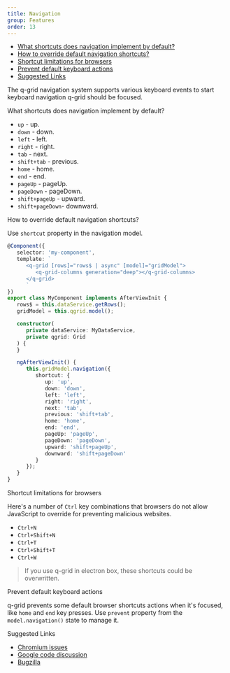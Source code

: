 ```yaml
---
title: Navigation
group: Features
order: 13
---
```

- [What shortcuts does navigation implement by default?](#what-shortcuts-does-navigation-implement-by-default)
- [How to override default navigation shortcuts?](#how-to-override-default-navigation-shortcuts)
- [Shortcut limitations for browsers](#shortcut-limitations-for-browsers)
- [Prevent default keyboard actions](#prevent-default-keyboard-actions)
- [Suggested Links](#suggested-links)

The q-grid navigation system supports various keyboard events to start keyboard navigation q-grid should be focused.

<a name="#what-shortcuts-does-navigation-implement-by-default">
   What shortcuts does navigation implement by default?
</a>

* `up` - up.
* `down` - down.
* `left` - left.
* `right` - right.
* `tab` - next.
* `shift+tab` - previous.
* `home` - home.
* `end` - end.
* `pageUp` - pageUp.
* `pageDown` - pageDown.
* `shift+pageUp` - upward.
* `shift+pageDown`- downward.

<a name="#how-to-override-default-navigation-shortcuts?">
   How to override default navigation shortcuts?
</a>

Use `shortcut` property in the navigation model.

```typescript
@Component({
   selector: 'my-component',
   template: `
      <q-grid [rows]="rows$ | async" [model]="gridModel">
         <q-grid-columns generation="deep"></q-grid-columns>
      </q-grid>
      `
})
export class MyComponent implements AfterViewInit {
   rows$ = this.dataService.getRows();
   gridModel = this.qgrid.model();

   constructor(
      private dataService: MyDataService,
      private qgrid: Grid
   ) {
   }

   ngAfterViewInit() {
      this.gridModel.navigation({
         shortcut: {
            up: 'up',
            down: 'down',
            left: 'left',
            right: 'right',
            next: 'tab',
            previous: 'shift+tab',
            home: 'home',
            end: 'end',
            pageUp: 'pageUp',
            pageDown: 'pageDown',
            upward: 'shift+pageUp',
            downward: 'shift+pageDown'
         }
      });
   }
}
```

<a name="#shortcut-limitations-for-browsers">
   Shortcut limitations for browsers
</a>

Here's a number of `Ctrl` key combinations that browsers do not allow JavaScript to override for preventing malicious websites.

* `Ctrl+N`
* `Ctrl+Shift+N`
* `Ctrl+T`
* `Ctrl+Shift+T`
* `Ctrl+W`
  
> If you use q-grid in electron box, these shortcuts could be overwritten.

<a name="#prevent-default-keyboard-actions">
  Prevent default keyboard actions
</a>

q-grid prevents some default browser shortcuts actions when it's focused, like `home` and `end` key presses. Use `prevent` property from the `model.navigation()` state to manage it. 

<a name="#suggested-links">
  Suggested Links
</a>

* [Chromium issues](https://bugs.chromium.org/p/chromium/issues/detail?id=33056) 
* [Google code discussion](https://groups.google.com/a/chromium.org/forum/?fromgroups=#!topic/chromium-bugs/Ntc1byZXHfU)
* [Bugzilla](https://bugzilla.mozilla.org/show_bug.cgi?id=1291706)
